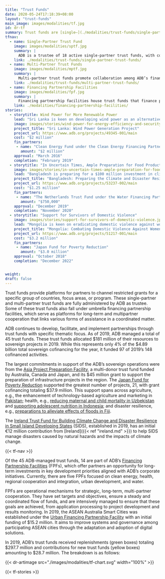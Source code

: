 ```yaml
---
title: "Trust Funds"
date: 2020-05-24T17:18:39+08:00
layout: "trust-funds"
main_image: images/modalities/tf.jpg
id: dr-tf
summary: Trust funds are [single–](./modalities/trust-funds/single-partner-trust-funds) or [multi-partner](./modalities/trust-funds/multi-partner-trust-funds) channels of cofinancing resources to fund various projects, programs, technical assistance, and other activities. ADB administers contributions of financing partners as a trustee or administrator of about 45 trust funds, 14 of which fall under umbrella [Financing Partnership Facilities](./modalities/financing-partnership-facilities/). In 2019, trust funds contributed around $181 million in ADB’s sovereign operations.
tfnav:
  - name: Single-Partner Trust Fund
    image: images/modalities/sptf.jpg
    summary: |
      ADB is a trustee of 18 active single-partner trust funds, with contributions from Australia, Canada, People’s Republic of China, Denmark, France, Ireland, Japan, Republic of Korea, and Spain.
    link: ./modalities/trust-funds/single-partner-trust-funds/
  - name: Multi-Partner Trust Funds
    image: images/modalities/mptf.jpg
    summary: |
      Multi-partner trust funds promote collaboration among ADB’s financing partners and attract new partners from the private sector, including philanthropic organizations. ADB is a trustee of 12 multi-partner trust funds.
    link: ./modalities/trust-funds/multi-partner-trust-funds/
  - name: Financing Partnership Facilities
    image: images/modalities/fpf.jpg
    summary: |
      Financing partnership facilities house trust funds that finance projects to support ADB’s corporate initiatives on clean energy, health, regional cooperation, urban development, and water.
    link: ./modalities/financing-partnership-facilities/
stories:
  - storytitle: Wind Power for More Renewable Power
    lead: "Sri Lanka is keen on developing wind power as an alternative to more costly thermal power. An ADB technical assistance supported by the Clean Energy Fund, built the capacity of Sri Lanka’s largest electric company to handle wind power projects with private sector involvement."
    image: images/stories/wind-power-for-energy-efficiency-and-security.jpg
    project_title: "Sri Lanka: Wind Power Generation Project"
    project_url: https://www.adb.org/projects/49345-001/main
    cost: "$2 million"
    fin_partners:
     - name: "Clean Energy Fund under the Clean Energy Financing Partnership Facility"
       amount: "$2 million"
    approval: "March 2016"
    completion: "February 2019"
  - storytitle: "In Uncertain Times, Ample Preparation for Food Production"
    image: images/stories/in-uncertain-times-ample-preparation-for-food-production.jpg
    lead: "Bangladesh is preparing for a $100 million investment in climate and disaster resilient small-scale water resources management. The Water Financing Partnership Facility, through The Netherlands Trust Fund, is supporting the preparations."
    project_title: "Bangladesh: Preparing the Climate and Disaster Resilient Small-Scale Water Resources Management Project"
    project_url: https://www.adb.org/projects/53237-002/main
    cost: "$1.25 million"
    fin_partners:
     - name: "The Netherlands Trust Fund under the Water Financing Partnership Facility"
       amount: "$750,000"
    approval: "December 2019"
    completion: "November 2020"
  - storytitle: "Support for Survivors of Domestic Violence"
    image: images/stories/support-for-survivors-of-domestic-violence.jpg
    lead: "Mongolia is keen on eradicating domestic violence against women and children. The Japan Fund for Poverty Reduction contributed $3 million to an ADB project that aims to help survivors break free from this vicious cycle."
    project_title: "Mongolia: Combating Domestic Violence Against Women and Children"
    project_url: https://www.adb.org/projects/51217-001/main
    cost: "$3.2 million"
    fin_partners:
     - name: "Japan Fund for Poverty Reduction"
       amount: "$3.0 million"
    approval: "October 2018"
    completion: "December 2022"


weight: 
draft: false
---
```


Trust funds provide platforms for partners to channel restricted grants for a specific group of countries, focus areas, or program. These single-partner and multi-partner trust funds are fully administered by ADB as trustee. Some of these trust funds also fall under umbrella financing partnership facilities, which serve as platforms for long-term and multipartner cooperation that links various forms of assistance in a coordinated matter.

ADB continues to develop, facilitate, and implement partnerships through trust funds with specific thematic focus. As of 2019, ADB managed a total of 45 trust funds. These trust funds allocated $181 million of their resources to sovereign projects in 2019. While this represents only 4% of the $4.89 billion total sovereign cofinancing for the year, it funded 97 of 2019’s 148 cofinanced activities.

The largest commitments in support of the ADB’s sovereign operations were from the [Asia Project Preparation Facility](./modalities/trust-funds/multi-partner-trust-funds/#apppf), a multi-donor trust fund funded by Australia, Canada and Japan, and its $45 million grant to support the preparation of infrastructure projects in the region. The [Japan Fund for Poverty Reduction](./modalities/trust-funds/single-partner-trust-funds/#jfpr) supported the greatest number of projects, 21, with grant cofinancing totaling $37.9 million. This support spans across agriculture, e.g., the enhancement of technology-based agriculture and marketing in [Pakistan](https://www.adb.org/projects/52232-001/main#project-pds); health, e.g., [reducing maternal and child mortality in Uzbekistan](https://www.adb.org/projects/52340-002/main#project-pds) and [supporting adolescent nutrition in Indonesia](https://www.adb.org/projects/51354-001/main#project-pds); and disaster resilience, e.g., [preparations to alleviate effects of floods in Fiji](https://www.adb.org/projects/52233-002/main#project-pds). 

The [Ireland Trust Fund for Building Climate Change and Disaster Resilience in Small Island Developing States](./modalities/trust-funds/single-partner-trust-funds/#itfbccdrsids) (SIDS), established in 2019, has an initial €12 million contribution from [Ireland]({{< ref "ireland.md" >}}) to help SIDS manage disasters caused by natural hazards and the impacts of climate change.

{{< tf-nav >}}

Of the 45 ADB-managed trust funds, 14 are part of ADB’s [Financing Partnership Facilities](./modalities/financing-partnership-facilities/) (FPFs), which offer partners an opportunity for long-term investments in key development priorities aligned with ADB’s corporate initiatives. Currently, there are five FPFs focused on clean energy, health, regional cooperation and integration, urban development, and water.

FPFs are operational mechanisms for strategic, long-term, multi-partner cooperation. They have set targets and objectives, ensure a steady and coordinated flow of funds, and are intensively managed to ensure that these goals are achieved, from application processing to project development and results monitoring. In 2019, the ASEAN Australia Smart Cities was established under the [Urban Financing Partnership Facility](./modalities/financing-partnership-facilities/urban-financing-partnership-facility/) with an initial funding of $15.2 million. It aims to improve systems and governance among participating ASEAN cities through the adaptation and adoption of digital solutions.

In 2019, ADB’s trust funds received replenishments (green boxes) totaling $297.7 million and contributions for new trust funds (yellow boxes) amounting to $28.7 million. The breakdown is as follows:

{{< dr-artimage src="./images/modalities/tf-chart.svg" width="100%" >}}

{{< tf-stories >}}